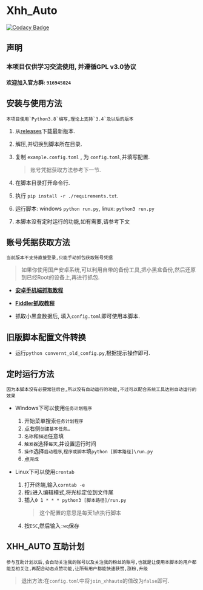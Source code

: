 # Xhh_Auto

[![Codacy Badge](https://app.codacy.com/project/badge/Grade/dfb3196838bf4431a8914736f103afeb)](https://www.codacy.com/manual/chr233/xhh_auto?utm_source=github.com&amp;utm_medium=referral&amp;utm_content=chr233/xhh_auto&amp;utm_campaign=Badge_Grade)

## 声明

### 本项目仅供学习交流使用, 并遵循GPL v3.0协议

#### 欢迎加入官方群: `916945024`

## 安装与使用方法

    本项目使用`Python3.8`编写,理论上支持`3.4`及以后的版本

1. 从[releases](https://github.com/chr233/xhh_auto/releases)下载最新版本.

1. 解压,并切换到脚本所在目录.

1. 复制 `example.config.toml` , 为 `config.toml`,并填写配置.
    > 账号凭据获取方法参考下一节.

1. 在脚本目录打开命令行.

1. 执行 `pip install -r ./requirements.txt`.

1. 运行脚本: windows `python run.py`, linux: `python3 run.py`

1. 本脚本没有定时运行的功能,如有需要,请参考下文

## 账号凭据获取方法

    当前版本不支持直接登录,只能手动抓包获取账号凭据

> 如果你使用国产安卓系统,可以利用自带的备份工具,把小黑盒备份,然后还原到已经Root的设备上,再进行抓包.

* **[安卓手机端抓取教程](https://blog.chrxw.com/archives/2019/10/19/390.html)**

* **[Fiddler抓取教程](https://blog.chrxw.com/archives/2019/10/20/437.html)**

* 抓取小黑盒数据后, 填入`config.toml`即可使用本脚本.

## 旧版脚本配置文件转换

* 运行`python convernt_old_config.py`,根据提示操作即可.

## 定时运行方法

    因为本脚本没有必要常驻后台,所以没有自动运行的功能,不过可以配合系统工具达到自动运行的效果

* Windows下可以使用`任务计划程序`
    1. 开始菜单搜索`任务计划程序`
    1. 点右侧`创建基本任务…`
    1. `名称`和`描述`任意填
    1. `触发器`选择`每天`,并设置运行时间
    1. `操作`选择`启动程序`,`程序或脚本`填`python [脚本路径]\run.py`
    1. 点`完成`

* Linux下可以使用`crontab`
    1. 打开终端,输入`corntab -e`
    1. 按`i`进入编辑模式,将光标定位到文件尾
    1. 插入`0 1 * * * python3 [脚本路径]/run.py`
        > 这个配置的意思是每天1点执行脚本
    1. 按`ESC`,然后输入`:wq`保存

## XHH_AUTO 互助计划

    参与互助计划以后,会自动关注我的账号以及关注我的粉丝的账号,也就是让使用本脚本的用户都能互相关注,再配合动态点赞功能,让所有用户都能快速获赞,涨粉,升级

> 退出方法:在`config.toml`中将`join_xhhauto`的值改为`false`即可.

